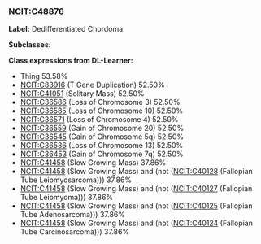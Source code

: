 
### [NCIT:C48876](http://purl.obolibrary.org/obo/NCIT_C48876)
**Label:** Dedifferentiated Chordoma

**Subclasses:** 

**Class expressions from DL-Learner:**

- Thing 53.58%
- [NCIT:C83916](http://purl.obolibrary.org/obo/NCIT_C83916) (T Gene Duplication) 52.50%
- [NCIT:C41051](http://purl.obolibrary.org/obo/NCIT_C41051) (Solitary Mass) 52.50%
- [NCIT:C36586](http://purl.obolibrary.org/obo/NCIT_C36586) (Loss of Chromosome 3) 52.50%
- [NCIT:C36585](http://purl.obolibrary.org/obo/NCIT_C36585) (Loss of Chromosome 10) 52.50%
- [NCIT:C36571](http://purl.obolibrary.org/obo/NCIT_C36571) (Loss of Chromosome 4) 52.50%
- [NCIT:C36559](http://purl.obolibrary.org/obo/NCIT_C36559) (Gain of Chromosome 20) 52.50%
- [NCIT:C36545](http://purl.obolibrary.org/obo/NCIT_C36545) (Gain of Chromosome 5q) 52.50%
- [NCIT:C36536](http://purl.obolibrary.org/obo/NCIT_C36536) (Loss of Chromosome 13) 52.50%
- [NCIT:C36453](http://purl.obolibrary.org/obo/NCIT_C36453) (Gain of Chromosome 7q) 52.50%
- [NCIT:C41458](http://purl.obolibrary.org/obo/NCIT_C41458) (Slow Growing Mass) 37.86%
- [NCIT:C41458](http://purl.obolibrary.org/obo/NCIT_C41458) (Slow Growing Mass) and (not ([NCIT:C40128](http://purl.obolibrary.org/obo/NCIT_C40128) (Fallopian Tube Leiomyosarcoma))) 37.86%
- [NCIT:C41458](http://purl.obolibrary.org/obo/NCIT_C41458) (Slow Growing Mass) and (not ([NCIT:C40127](http://purl.obolibrary.org/obo/NCIT_C40127) (Fallopian Tube Leiomyoma))) 37.86%
- [NCIT:C41458](http://purl.obolibrary.org/obo/NCIT_C41458) (Slow Growing Mass) and (not ([NCIT:C40125](http://purl.obolibrary.org/obo/NCIT_C40125) (Fallopian Tube Adenosarcoma))) 37.86%
- [NCIT:C41458](http://purl.obolibrary.org/obo/NCIT_C41458) (Slow Growing Mass) and (not ([NCIT:C40124](http://purl.obolibrary.org/obo/NCIT_C40124) (Fallopian Tube Carcinosarcoma))) 37.86%


